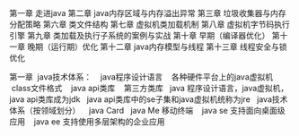 第一章 走进java
第二章 java内存区域与内存溢出异常
第三章 垃圾收集器与内存分配策略
第六章 类文件结构
第七章 虚拟机类加载机制
第八章 虚拟机字节码执行引擎
第九章 类加载及执行子系统的案例与实战
第十章 早期（编译器优化）
第十一章 晚期（运行期）优化
第十二章 java内存模型与线程
第十三章 线程安全与锁优化

第一章
  java技术体系：
    java程序设计语言
    各种硬件平台上的java虚拟机
    class文件格式
    java api类库
    第三方类库
   java 程序设计语言，java虚拟机，java api类库成为jdk
   java api类库中的se子集和java虚拟机统称为jre
   java技术体系（按领域划分）
    java Card
    java Me 移动终端
    java se 支持面向桌面级应用
    java ee 支持使用多层架构的企业应用
